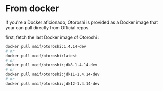 # From docker

If you're a Docker aficionado, Otoroshi is provided as a Docker image that your can pull directly from Official repos.

first, fetch the last Docker image of Otoroshi :

```sh
docker pull maif/otoroshi:1.4.14-dev
# or 
docker pull maif/otoroshi:latest
# or 
docker pull maif/otoroshi:jdk8-1.4.14-dev
# or 
docker pull maif/otoroshi:jdk11-1.4.14-dev
# or 
docker pull maif/otoroshi:jdk12-1.4.14-dev
```